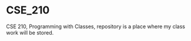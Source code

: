 # CSE_210
CSE 210, Programming with Classes, repository is a place where my class work will be stored. 
